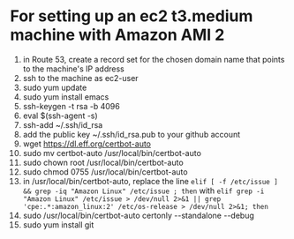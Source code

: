 # For setting up an ec2 t3.medium machine with Amazon AMI 2

1) in Route 53, create a record set for the chosen domain name that points to the machine's IP address
2) ssh to the machine as ec2-user
3) sudo yum update
4) sudo yum install emacs
5) ssh-keygen -t rsa -b 4096
6) eval $(ssh-agent -s)
7) ssh-add ~/.ssh/id_rsa
8) add the public key  ~/.ssh/id_rsa.pub to your github account
9) wget https://dl.eff.org/certbot-auto
10) sudo mv certbot-auto /usr/local/bin/certbot-auto
11) sudo chown root /usr/local/bin/certbot-auto
12) sudo chmod 0755 /usr/local/bin/certbot-auto
13) in /usr/local/bin/certbot-auto, replace the line `elif [ -f /etc/issue ] && grep -iq "Amazon Linux" /etc/issue ; then` with `elif grep -i "Amazon Linux" /etc/issue > /dev/null 2>&1 || grep 'cpe:.*:amazon_linux:2' /etc/os-release > /dev/null 2>&1; then`
14) sudo /usr/local/bin/certbot-auto certonly --standalone --debug 
15) sudo yum install git
